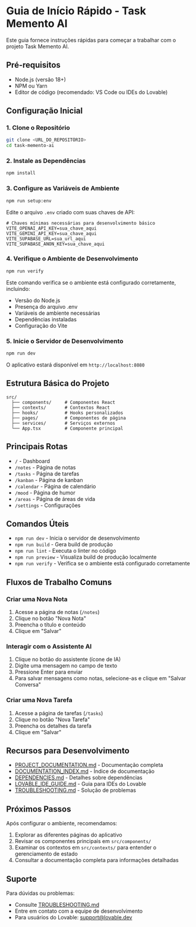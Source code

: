 # Guia de Início Rápido - Task Memento AI

Este guia fornece instruções rápidas para começar a trabalhar com o projeto Task Memento AI.

## Pré-requisitos

- Node.js (versão 18+)
- NPM ou Yarn
- Editor de código (recomendado: VS Code ou IDEs do Lovable)

## Configuração Inicial

### 1. Clone o Repositório

```bash
git clone <URL_DO_REPOSITÓRIO>
cd task-memento-ai
```

### 2. Instale as Dependências

```bash
npm install
```

### 3. Configure as Variáveis de Ambiente

```bash
npm run setup:env
```

Edite o arquivo `.env` criado com suas chaves de API:

```env
# Chaves mínimas necessárias para desenvolvimento básico
VITE_OPENAI_API_KEY=sua_chave_aqui
VITE_GEMINI_API_KEY=sua_chave_aqui
VITE_SUPABASE_URL=sua_url_aqui
VITE_SUPABASE_ANON_KEY=sua_chave_aqui
```

### 4. Verifique o Ambiente de Desenvolvimento

```bash
npm run verify
```

Este comando verifica se o ambiente está configurado corretamente, incluindo:
- Versão do Node.js
- Presença do arquivo .env
- Variáveis de ambiente necessárias
- Dependências instaladas
- Configuração do Vite

### 5. Inicie o Servidor de Desenvolvimento

```bash
npm run dev
```

O aplicativo estará disponível em `http://localhost:8080`

## Estrutura Básica do Projeto

```
src/
  ├── components/     # Componentes React
  ├── contexts/       # Contextos React
  ├── hooks/          # Hooks personalizados
  ├── pages/          # Componentes de página
  ├── services/       # Serviços externos
  └── App.tsx         # Componente principal
```

## Principais Rotas

- `/` - Dashboard
- `/notes` - Página de notas
- `/tasks` - Página de tarefas
- `/kanban` - Página de kanban
- `/calendar` - Página de calendário
- `/mood` - Página de humor
- `/areas` - Página de áreas de vida
- `/settings` - Configurações

## Comandos Úteis

- `npm run dev` - Inicia o servidor de desenvolvimento
- `npm run build` - Gera build de produção
- `npm run lint` - Executa o linter no código
- `npm run preview` - Visualiza build de produção localmente
- `npm run verify` - Verifica se o ambiente está configurado corretamente

## Fluxos de Trabalho Comuns

### Criar uma Nova Nota

1. Acesse a página de notas (`/notes`)
2. Clique no botão "Nova Nota"
3. Preencha o título e conteúdo
4. Clique em "Salvar"

### Interagir com o Assistente AI

1. Clique no botão do assistente (ícone de IA)
2. Digite uma mensagem no campo de texto
3. Pressione Enter para enviar
4. Para salvar mensagens como notas, selecione-as e clique em "Salvar Conversa"

### Criar uma Nova Tarefa

1. Acesse a página de tarefas (`/tasks`)
2. Clique no botão "Nova Tarefa"
3. Preencha os detalhes da tarefa
4. Clique em "Salvar"

## Recursos para Desenvolvimento

- [PROJECT_DOCUMENTATION.md](./PROJECT_DOCUMENTATION.md) - Documentação completa
- [DOCUMENTATION_INDEX.md](./DOCUMENTATION_INDEX.md) - Índice de documentação
- [DEPENDENCIES.md](./DEPENDENCIES.md) - Detalhes sobre dependências
- [LOVABLE_IDE_GUIDE.md](./LOVABLE_IDE_GUIDE.md) - Guia para IDEs do Lovable
- [TROUBLESHOOTING.md](./TROUBLESHOOTING.md) - Solução de problemas

## Próximos Passos

Após configurar o ambiente, recomendamos:

1. Explorar as diferentes páginas do aplicativo
2. Revisar os componentes principais em `src/components/`
3. Examinar os contextos em `src/contexts/` para entender o gerenciamento de estado
4. Consultar a documentação completa para informações detalhadas

## Suporte

Para dúvidas ou problemas:

- Consulte [TROUBLESHOOTING.md](./TROUBLESHOOTING.md)
- Entre em contato com a equipe de desenvolvimento
- Para usuários do Lovable: support@lovable.dev

